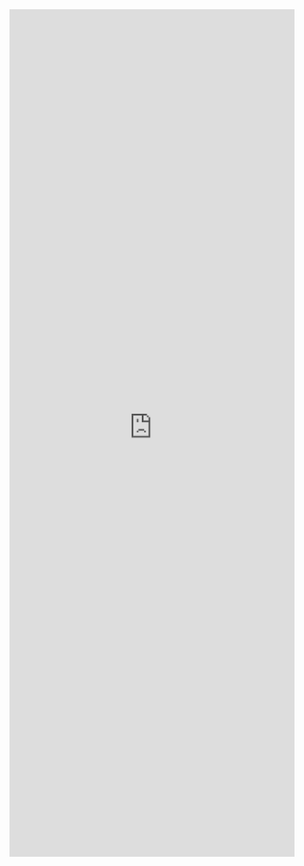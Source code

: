<iframe 
    title='ColorPicker Examples'
    src='https://fabricweb.z5.web.core.windows.net/pr-deploy-site/refs/pull/9333/merge/fabric-website-resources/dist/index.html#/examples/colorpicker?docsExample=true'
    frameborder='no'
    height='1500'
    style='width: 100%;'
>